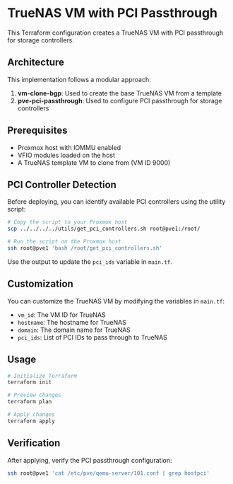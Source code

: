 # TrueNAS VM with PCI Passthrough

This Terraform configuration creates a TrueNAS VM with PCI passthrough for storage controllers.

## Architecture

This implementation follows a modular approach:

1. **vm-clone-bgp**: Used to create the base TrueNAS VM from a template
2. **pve-pci-passthrough**: Used to configure PCI passthrough for storage controllers

## Prerequisites

- Proxmox host with IOMMU enabled
- VFIO modules loaded on the host
- A TrueNAS template VM to clone from (VM ID 9000)

## PCI Controller Detection

Before deploying, you can identify available PCI controllers using the utility script:

```bash
# Copy the script to your Proxmox host
scp ../../../../utils/get_pci_controllers.sh root@pve1:/root/

# Run the script on the Proxmox host
ssh root@pve1 'bash /root/get_pci_controllers.sh'
```

Use the output to update the `pci_ids` variable in `main.tf`.

## Customization

You can customize the TrueNAS VM by modifying the variables in `main.tf`:

- `vm_id`: The VM ID for TrueNAS
- `hostname`: The hostname for TrueNAS
- `domain`: The domain name for TrueNAS
- `pci_ids`: List of PCI IDs to pass through to TrueNAS

## Usage

```bash
# Initialize Terraform
terraform init

# Preview changes
terraform plan

# Apply changes
terraform apply
```

## Verification

After applying, verify the PCI passthrough configuration:

```bash
ssh root@pve1 'cat /etc/pve/qemu-server/101.conf | grep hostpci'
```
